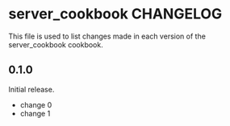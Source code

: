 # server_cookbook CHANGELOG

This file is used to list changes made in each version of the server_cookbook cookbook.

## 0.1.0

Initial release.

- change 0
- change 1
